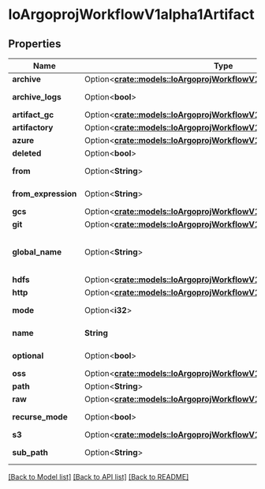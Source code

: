 # IoArgoprojWorkflowV1alpha1Artifact

## Properties

Name | Type | Description | Notes
------------ | ------------- | ------------- | -------------
**archive** | Option<[**crate::models::IoArgoprojWorkflowV1alpha1ArchiveStrategy**](io.argoproj.workflow.v1alpha1.ArchiveStrategy.md)> |  | [optional]
**archive_logs** | Option<**bool**> | ArchiveLogs indicates if the container logs should be archived | [optional]
**artifact_gc** | Option<[**crate::models::IoArgoprojWorkflowV1alpha1ArtifactGc**](io.argoproj.workflow.v1alpha1.ArtifactGC.md)> |  | [optional]
**artifactory** | Option<[**crate::models::IoArgoprojWorkflowV1alpha1ArtifactoryArtifact**](io.argoproj.workflow.v1alpha1.ArtifactoryArtifact.md)> |  | [optional]
**azure** | Option<[**crate::models::IoArgoprojWorkflowV1alpha1AzureArtifact**](io.argoproj.workflow.v1alpha1.AzureArtifact.md)> |  | [optional]
**deleted** | Option<**bool**> | Has this been deleted? | [optional]
**from** | Option<**String**> | From allows an artifact to reference an artifact from a previous step | [optional]
**from_expression** | Option<**String**> | FromExpression, if defined, is evaluated to specify the value for the artifact | [optional]
**gcs** | Option<[**crate::models::IoArgoprojWorkflowV1alpha1GcsArtifact**](io.argoproj.workflow.v1alpha1.GCSArtifact.md)> |  | [optional]
**git** | Option<[**crate::models::IoArgoprojWorkflowV1alpha1GitArtifact**](io.argoproj.workflow.v1alpha1.GitArtifact.md)> |  | [optional]
**global_name** | Option<**String**> | GlobalName exports an output artifact to the global scope, making it available as '{{io.argoproj.workflow.v1alpha1.outputs.artifacts.XXXX}} and in workflow.status.outputs.artifacts | [optional]
**hdfs** | Option<[**crate::models::IoArgoprojWorkflowV1alpha1HdfsArtifact**](io.argoproj.workflow.v1alpha1.HDFSArtifact.md)> |  | [optional]
**http** | Option<[**crate::models::IoArgoprojWorkflowV1alpha1HttpArtifact**](io.argoproj.workflow.v1alpha1.HTTPArtifact.md)> |  | [optional]
**mode** | Option<**i32**> | mode bits to use on this file, must be a value between 0 and 0777 set when loading input artifacts. | [optional]
**name** | **String** | name of the artifact. must be unique within a template's inputs/outputs. | 
**optional** | Option<**bool**> | Make Artifacts optional, if Artifacts doesn't generate or exist | [optional]
**oss** | Option<[**crate::models::IoArgoprojWorkflowV1alpha1OssArtifact**](io.argoproj.workflow.v1alpha1.OSSArtifact.md)> |  | [optional]
**path** | Option<**String**> | Path is the container path to the artifact | [optional]
**raw** | Option<[**crate::models::IoArgoprojWorkflowV1alpha1RawArtifact**](io.argoproj.workflow.v1alpha1.RawArtifact.md)> |  | [optional]
**recurse_mode** | Option<**bool**> | If mode is set, apply the permission recursively into the artifact if it is a folder | [optional]
**s3** | Option<[**crate::models::IoArgoprojWorkflowV1alpha1S3Artifact**](io.argoproj.workflow.v1alpha1.S3Artifact.md)> |  | [optional]
**sub_path** | Option<**String**> | SubPath allows an artifact to be sourced from a subpath within the specified source | [optional]

[[Back to Model list]](../README.md#documentation-for-models) [[Back to API list]](../README.md#documentation-for-api-endpoints) [[Back to README]](../README.md)


